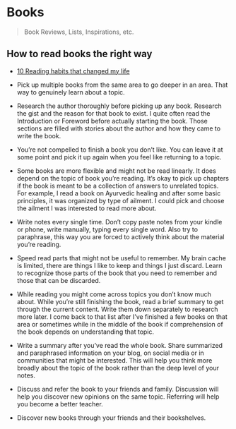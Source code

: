 # Books

> Book Reviews, Lists, Inspirations, etc.

## How to read books the right way

- [10 Reading habits that changed my life](https://medium.com/@manjotpahwa/10-reading-habits-that-changed-my-life-5c7673bc34bc)

- Pick up multiple books from the same area to go deeper in an area. That way to genuinely learn about a topic.
- Research the author thoroughly before picking up any book. Research the gist and the reason for that book to exist. I quite often read the Introduction or Foreword before actually starting the book. Those sections are filled with stories about the author and how they came to write the book.
- You’re not compelled to finish a book you don’t like. You can leave it at some point and pick it up again when you feel like returning to a topic.
- Some books are more flexible and might not be read linearly. It does depend on the topic of book you’re reading. It’s okay to pick up chapters if the book is meant to be a collection of answers to unrelated topics. For example, I read a book on Ayurvedic healing and after some basic principles, it was organized by type of ailment. I could pick and choose the ailment I was interested to read more about.
- Write notes every single time. Don’t copy paste notes from your kindle or phone, write manually, typing every single word. Also try to paraphrase, this way you are forced to actively think about the material you’re reading.
- Speed read parts that might not be useful to remember. My brain cache is limited, there are things I like to keep and things I just discard. Learn to recognize those parts of the book that you need to remember and those that can be discarded.
- While reading you might come across topics you don’t know much about. While you’re still finishing the book, read a brief summary to get through the current content. Write them down separately to research more later. I come back to that list after I’ve finished a few books on that area or sometimes while in the middle of the book if comprehension of the book depends on understanding that topic.
- Write a summary after you’ve read the whole book. Share summarized and paraphrased information on your blog, on social media or in communities that might be interested. This will help you think more broadly about the topic of the book rather than the deep level of your notes.
- Discuss and refer the book to your friends and family. Discussion will help you discover new opinions on the same topic. Referring will help you become a better teacher.
- Discover new books through your friends and their bookshelves.
